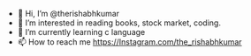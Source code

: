 - 👋 Hi, I’m @therishabhkumar
- 👀 I’m interested in reading books, stock market, coding.
- 🌱 I’m currently learning c language
- 📫 How to reach me https://Instagram.com/the_rishabhkumar

<!---
therishabhkumar is a ✨ special ✨ repository because its `README.md` (this file) appears on your GitHub profile.
You can click the Preview link to take a look at your changes.
--->

